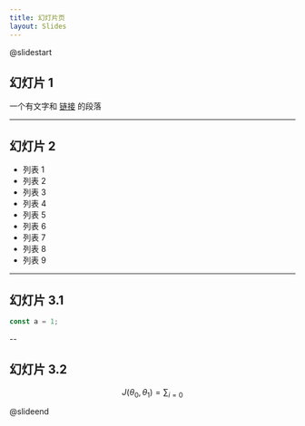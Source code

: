 ```yaml
---
title: 幻灯片页
layout: Slides
---
```


@slidestart

## 幻灯片 1

一个有文字和 [链接](https://mrhope.site) 的段落

---

## 幻灯片 2

- 列表 1
- 列表 2
- 列表 3
- 列表 4
- 列表 5
- 列表 6
- 列表 7
- 列表 8
- 列表 9

---

## 幻灯片 3.1

```js
const a = 1;
```

--

## 幻灯片 3.2

$$
J(\theta_0,\theta_1) = \sum_{i=0}
$$

@slideend
